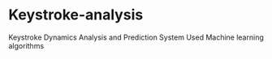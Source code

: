 # Keystroke-analysis
 Keystroke Dynamics Analysis and Prediction System
Used Machine learning algorithms 
